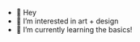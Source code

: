 - 👋 Hey
- 👀 I’m interested in art + design
- 🌱 I’m currently learning the basics!


<!---
g-emlab/g-emlab is a ✨ special ✨ repository because its `README.md` (this file) appears on your GitHub profile.
You can click the Preview link to take a look at your changes.
--->
